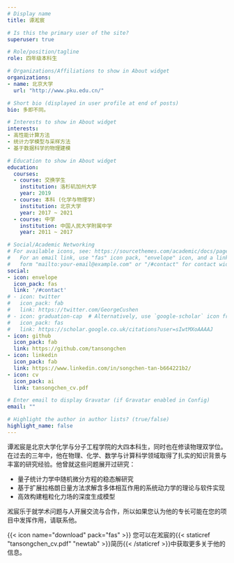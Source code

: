```yaml
---
# Display name
title: 谭淞宸

# Is this the primary user of the site?
superuser: true

# Role/position/tagline
role: 四年级本科生

# Organizations/Affiliations to show in About widget
organizations:
- name: 北京大学
  url: "http://www.pku.edu.cn/"

# Short bio (displayed in user profile at end of posts)
bio: 多即不同。

# Interests to show in About widget
interests:
- 高性能计算方法
- 统计力学模型与采样方法
- 基于数据科学的物理建模

# Education to show in About widget
education:
  courses:
  - course: 交换学生
    institution: 洛杉矶加州大学
    year: 2019
  - course: 本科 (化学与物理学)
    institution: 北京大学
    year: 2017 ~ 2021
  - course: 中学
    institution: 中国人民大学附属中学
    year: 2011 ~ 2017

# Social/Academic Networking
# For available icons, see: https://sourcethemes.com/academic/docs/page-builder/#icons
#   For an email link, use "fas" icon pack, "envelope" icon, and a link in the
#   form "mailto:your-email@example.com" or "/#contact" for contact widget.
social:
- icon: envelope
  icon_pack: fas
  link: '/#contact'
# - icon: twitter
#   icon_pack: fab
#   link: https://twitter.com/GeorgeCushen
# - icon: graduation-cap  # Alternatively, use `google-scholar` icon from `ai` icon pack
#   icon_pack: fas
#   link: https://scholar.google.co.uk/citations?user=sIwtMXoAAAAJ
- icon: github
  icon_pack: fab
  link: https://github.com/tansongchen
- icon: linkedin
  icon_pack: fab
  link: https://www.linkedin.com/in/songchen-tan-b664221b2/
- icon: cv
  icon_pack: ai
  link: tansongchen_cv.pdf

# Enter email to display Gravatar (if Gravatar enabled in Config)
email: ""

# Highlight the author in author lists? (true/false)
highlight_name: false
---
```


谭淞宸是北京大学化学与分子工程学院的大四本科生，同时也在修读物理双学位。在过去的三年中，他在物理、化学、数学与计算科学领域取得了扎实的知识背景与丰富的研究经验。他曾就这些问题展开过研究：

- 量子统计力学中随机微分方程的稳态解研究
- 基于扩展拉格朗日量方法求解含多体相互作用的系统动力学的理论与软件实现
- 高效构建粗粒化力场的深度生成模型

淞宸乐于就学术问题与人开展交流与合作，所以如果您认为他的专长可能在您的项目中发挥作用，请联系他。

{{< icon name="download" pack="fas" >}} 您可以在淞宸的{{< staticref "tansongchen_cv.pdf" "newtab" >}}简历{{< /staticref >}}中获取更多关于他的信息。
